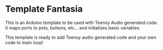 # Template Fantasia

This is an Arduino template to be used with Teensy Audio generated code.
It maps ports to pots, buttons, etc... and initializes basic variables.

This template is ready to add  Teensy audio generated code and your own code to main loop!
